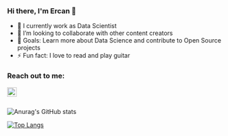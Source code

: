 ### Hi there, I'm Ercan 👋

- 🌱 I currently work as Data Scientist
- 👯 I’m looking to collaborate with other content creators
- 🥅 Goals: Learn more about Data Science and contribute to Open Source projects
- ⚡ Fun fact: I love to read and play guitar 

### Reach out to me:


[<img align="left" alt="ercantuncay | LinkedIn" width="22px" src="https://cdn.jsdelivr.net/npm/simple-icons@v3/icons/linkedin.svg" />][linkedin]

<br />
<br />

![Anurag's GitHub stats](https://github-readme-stats.vercel.app/api?username=ercantncy&show_icons=true&theme=radical)
<br />

[![Top Langs](https://github-readme-stats.vercel.app/api/top-langs/?username=ercantncy&lang_count=5)](https://github.com/anuraghazra/github-readme-stats)


[linkedin]: https://linkedin.com/in/ercantuncay

